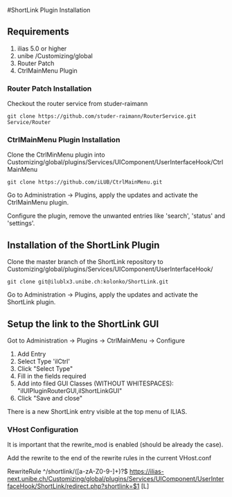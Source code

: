 #ShortLink Plugin Installation

## Requirements

1. ilias 5.0 or higher
2. unibe /Customizing/global
3. Router Patch
4. CtrlMainMenu Plugin

### Router Patch Installation

Checkout the router service from studer-raimann

	git clone https://github.com/studer-raimann/RouterService.git Service/Router
	
### CtrlMainMenu Plugin Installation

Clone the CtrlMinMenu plugin into Customizing/global/plugins/Services/UIComponent/UserInterfaceHook/CtrlMainMenu

	git clone https://github.com/iLUB/CtrlMainMenu.git

Go to Administration -> Plugins, apply the updates and activate the CtrlMainMenu plugin.

Configure the plugin, remove the unwanted entries like 'search', 'status' and 'settings'.

## Installation of the ShortLink Plugin

Clone the master branch of the ShortLink repository to Customizing/global/plugins/Services/UIComponent/UserInterfaceHook/

	
	git clone git@ilublx3.unibe.ch:kolonko/ShortLink.git

Go to Administration -> Plugins, apply the updates and activate the ShortLink plugin.

## Setup the link to the ShortLink GUI

Got to Administration -> Plugins -> CtrlMainMenu -> Configure

1. Add Entry
2. Select Type 'ilCtrl'
3. Click "Select Type"
4. Fill in the fields required
5. Add into filed GUI Classes (WITHOUT WHITESPACES): "ilUIPluginRouterGUI,ilShortLinkGUI"
6. Click "Save and close"

There is a new ShortLink entry visible at the top menu of ILIAS.

### VHost Configuration

It is important that the rewrite_mod is enabled (should be already the case).

Add the rewrite to the end of the rewrite rules in the current VHost.conf

RewriteRule ^/shortlink/([a-zA-Z0-9-]+)?$ https://ilias-next.unibe.ch/Customizing/global/plugins/Services/UIComponent/UserInterfaceHook/ShortLink/redirect.php?shortlink=$1 [L]